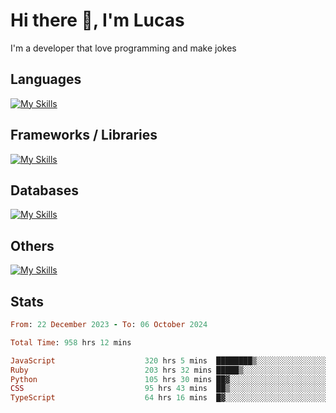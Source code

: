 # Hi there 👋, I'm Lucas

I'm a developer that love programming and make jokes

## Languages
[![My Skills](https://skillicons.dev/icons?i=py,ruby,js,ts,html,css)](https://skillicons.dev)

## Frameworks / Libraries
[![My Skills](https://skillicons.dev/icons?i=django,rails,react,nextjs,tailwind)](https://skillicons.dev)

## Databases
[![My Skills](https://skillicons.dev/icons?i=postgres,mysql)](https://skillicons.dev)

## Others
[![My Skills](https://skillicons.dev/icons?i=docker,git,postman)](https://skillicons.dev)

## Stats
<!--START_SECTION:waka-->

```ruby
From: 22 December 2023 - To: 06 October 2024

Total Time: 958 hrs 12 mins

JavaScript                    320 hrs 5 mins  ████████▒░░░░░░░░░░░░░░░░   33.38 %
Ruby                          203 hrs 32 mins █████▒░░░░░░░░░░░░░░░░░░░   21.23 %
Python                        105 hrs 30 mins ██▓░░░░░░░░░░░░░░░░░░░░░░   11.00 %
CSS                           95 hrs 43 mins  ██▒░░░░░░░░░░░░░░░░░░░░░░   09.98 %
TypeScript                    64 hrs 16 mins  █▓░░░░░░░░░░░░░░░░░░░░░░░   06.70 %
```

<!--END_SECTION:waka-->